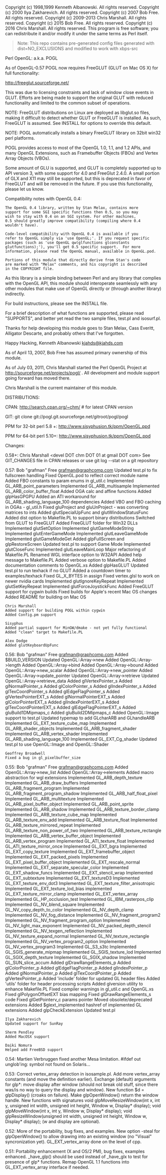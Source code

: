  Copyright (c) 1998,1999 Kenneth Albanowski. All rights reserved.
 Copyright (c) 2000 Ilya Zakharevich. All rights reserved.
 Copyright (c) 2007 Bob Free. All rights reserved.
 Copyright (c) 2009-2013 Chris Marshall. All rights reserved.
 Copyright (c) 2015 Bob Free. All rights reserved.
 Copyright (c) 2016 Chris Marshall. All rights reserved.
 This program is free software; you can redistribute it and/or
 modify it under the same terms as Perl itself. 

 > Note: This repo contains pre-generated config files generated with dist=NO_EXCLUSIONS and modified to work with xbps-src


Perl OpenGL: a.k.a. POGL

As of OpenGL-0.57 POGL now requires FreeGLUT (GLUT on Mac OS X)
for full functionality:

  http://freeglut.sourceforge.net/

This was due to licensing constraints and lack of window close events
in GLUT.  Efforts are being made to support the original GLUT with
reduced functionality and limited to the common subset of operations.


NOTE: FreeGLUT distributions on Linux are deployed as libglut.so files,
making it difficult to detect whether GLUT or FreeGLUT is installed.
As such, FreeGLUT is assumed.  See INSTALL for options to override
this default.


NOTE: POGL automatically installs a binary FreeGLUT library on 32bit
      win32 perl platforms.


POGL provides access to most of the OpenGL 1.0, 1.1, and 1.2 APIs, and
many OpenGL Extensions, such as Framebuffer Objects (FBOs) and Vertex
Array Objects (VBOs).

Some amount of GLU is supported, and GLUT is completely supported up
to API version 3, with some support for 4.0 and FreeGlut 2.4.0.  A small
portion of GLX and X11 may still be supported, but this is deprecated
in favor of FreeGLUT and will be removed in the future.  If you use
this functionality, please let us know.


Compatibility notes with OpenGL 0.4:

    The OpenGL 0.4 library, written by Stan Melax, contains more
    support for some SGI specific functions then 0.5, so you may
    wish to stay with 0.4 on an SGI system. For other machines,
    0.5 should greatly improve compatibility (compiling where 0.4
    wouldn't have).
    
    Code-level compatibility with OpenGL 0.4 is available if you
    refer to OpenGL simply via 'use OpenGL;'. If you request specific
    packages (such as 'use OpenGL qw(glfunctions glconstants
    glutfunctions);'), you'll get 0.5 specific support.  For more
    information, please read the OpenGL manual, available in OpenGL.pod.
    
    Portions of this module that directly derive from Stan's code
    are marked with "Melax" comments, and his copyright is described
    in the COPYRIGHT file.

As this library is a simple binding between Perl and any library
that complies with the OpenGL API, this module should interoperate
seamlessly with any other modules that make use of OpenGL directly
or (through another library) indirectly.

For build instructions, please see the INSTALL file.

For a brief description of what functions are supported, please read
"SUPPORTS", and better yet read the two sample files, test.pl and
isosurf.pl.

Thanks for help developing this module goes to Stan Melax, Cass Everitt,
Alligator Descarte, and probably others that I've forgotten.

Happy Hacking,
Kenneth Albanowski <kjahds@kjahds.com>

As of April 13, 2007, Bob Free has assumed primary ownership of
this module.

As of July 03, 2011, Chris Marshall started the Perl OpenGL Project
at http://sourceforge.net/projects/pogl/ .  All development and
module support going forward has moved there.

Chris Marshall is the current maintainer of this module.



DISTRIBUTIONS:

CPAN: http://search.cpan.org/~chm/	# for latest CPAN version

GIT: git clone git://pogl.git.sourceforge.net/gitroot/pogl/pogl

PPM for 32-bit perl 5.8 +: http://www.sisyphusion.tk/ppm/OpenGL.ppd

PPM for 64-bit perl 5.10+: http://www.sisyphusion.tk/ppm/OpenGL.ppd



Changes:

0.58+:  Chris Marshall <devel DOT chm DOT 01 at gmail DOT com>
        See GIT_CHANGES file in CPAN releases or use git log --stat on
        a git repository

0.57:	Bob "grafman" Free <grafman@graphcomp.com>
	Updated test.pl to fix fullscreen handling
	Fixed OpenGL.pod to reflect correct module name
	Added FBO constants to param enums in gl_util.c
	Implemented GL_ARB_point_parameters
	Implemented GL_ARB_multisample
	Implemented GL_ARB_color_buffer_float
	Added OGA calc and affine functions
	Added glpHasGPGPU
	Added an ATI workaround for GL_ARB_shading_language_100 dependencies
	Added VBO and FBO caching in OGAs - gl_util.h
	Fixed gluProject and gluUnProject - was converting matrices to ints
	Added glutSpecialUpFunc and glutWindowStatusFunc
	Added dist option to Makefile.PL to support binary distributions
	Switched from GLUT to FreeGLUT
	Added FreeGLUT folder for Win32 DLLs
	Implemented glutSetOption
	Implemented glutGameModeString
	Implemented glutEnterGameMode
	Implemented glutLeaveGameMode
	Implemented glutGameModeGet
	Added glpFullScreen and glpRestoreScreen
	Updated test.pl to support Game Mode
	Implemented glutCloseFunc
	Implemented glutLeaveMainLoop
	Major refactoring of Makefile.PL
	Renamed WGL interface option to W32API
	Added help message to Makefile.PL
	Added verbose option to Makefile.PL
	Added documentation comments to OpenGL.xs
	Added glpHasGLUT
	Updated test.pl to run texhack if no GLUT
	Added a countdown timer to examples/texhack
	Fixed GL_X_BYTES in assign
	Fixed vertex.glsl to work on newer nvidia cards
	Implemented glutIgnoreKeyRepeat
	Implemented glutSetKeyRepeat
	Implemented glutForceJoystickFunc
	Added FreeGLUT support for cygwin builds
	Fixed builds for Apple's recent Mac OS changes
	Added README for building on Mac OS

	Chris Marshall
	Added support for building POGL within cygwin
	Added Config.pm support

	Sisyphus
	Added partial support for MinGW/dmake - not yet fully functional
	Added "clean" target to Makefile.PL

	Alex Dodge
	Added glutKeyboardUpFunc

0.56:	Bob "grafman" Free <grafman@graphcomp.com>
	Added $BUILD_VERSION
	Updated OpenGL::Array->new
	Added OpenGL::Array->length
	Added OpenGL::Array->bind
	Added OpenGL::Array->bound
	Added OpenGL::Array->new_scalar
	Added OpenGL::Array->new_pointer
	Added OpenGL::Array->update_pointer
	Updated OpenGL::Array->retrieve
	Updated OpenGL::Array->retrieve_data
	Added glVertexPointer_s
	Added glNormalPointer_s
	Added glColorPointer_s
	Added glIndexPointer_s
	Added glTexCoordPointer_s
	Added glEdgeFlagPointer_s
	Added glVertexPointerEXT_s
	Added glNormalPointerEXT_s
	Added glColorPointerEXT_s
	Added glIndexPointerEXT_s
	Added glTexCoordPointerEXT_s
	Added glEdgeFlagPointerEXT_s
	Added gluBuild1DMipmaps_c
	Added gluBuild2DMipmaps_c
	Added OpenGL::Image support to test.pl
	Updated typemap to add GLcharARB and GLhandleARB
	Implemented GL_EXT_texture_cube_map
	Implemented GL_ARB_shader_objects
	Implemented GL_ARB_fragment_shader
	Implemented GL_ARB_vertex_shader
	Implemented GL_ARB_shading_language_100
	Implemented GL_EXT_Cg_shader
	Updated test.pl to use OpenGL::Image and OpenGL::Shader

	Geoffrey Broadwell
	Fixed a bug in gl_pixelbuffer_size

0.55:	Bob "grafman" Free <grafman@graphcomp.com>
	Added OpenGL::Array->new_list
	Added OpenGL::Array->elements
	Added macro abstraction for wgl extensions
	Implemented GL_ARB_depth_texture
	Implemented GL_ARB_draw_buffers
	Implemented GL_ARB_fragment_program
	Implemented GL_ARB_fragment_program_shadow
	Implemented GL_ARB_half_float_pixel
	Implemented GL_ARB_multitexture
	Implemented GL_ARB_pixel_buffer_object
	Implemented GL_ARB_point_sprite
	Implemented GL_ARB_shadow
	Implemented GL_ARB_texture_border_clamp
	Implemented GL_ARB_texture_cube_map
	Implemented GL_ARB_texture_env_add
	Implemented GL_ARB_texture_float
	Implemented GL_ARB_texture_mirrored_repeat
	Implemented GL_ARB_texture_non_power_of_two
	Implemented GL_ARB_texture_rectangle
	Implemented GL_ARB_vertex_buffer_object
	Implemented GL_ARB_vertex_program
	Implemented GL_ATI_texture_float
	Implemented GL_ATI_texture_mirror_once
	Implemented GL_EXT_bgra
	Implemented GL_EXT_copy_texture
	Implemented GL_EXT_framebuffer_object
	Implemented GL_EXT_packed_pixels
	Implemented GL_EXT_pixel_buffer_object
	Implemented GL_EXT_rescale_normal
	Implemented GL_EXT_separate_specular_color
	Implemented GL_EXT_shadow_funcs
	Implemented GL_EXT_stencil_wrap
	Implemented GL_EXT_subtexture
	Implemented GL_EXT_textureD3
	Implemented GL_EXT_texture_env_dot3
	Implemented GL_EXT_texture_filter_anisotropic
	Implemented GL_EXT_texture_lod_bias
	implemented GL_EXT_texture_mirror_clamp
	implemented GL_EXT_vertex_array
	Implemented GL_HP_occlusion_test
	Implemented GL_IBM_rasterpos_clip
	Implemented GL_NV_blend_square
	Implemented GL_NV_copy_depth_to_color
	Implemented GL_NV_depth_clamp
	Implemented GL_NV_fog_distance
	Implemented GL_NV_fragment_program2
	Implemented GL_NV_fragment_program_option
	Implemented GL_NV_light_max_exponent
	Implemented GL_NV_packed_depth_stencil
	Implemented GL_NV_texgen_reflection
	Implemented GL_NV_texture_expand_normal
	Implemented GL_NV_texture_rectangle
	Implemented GL_NV_vertex_program2_option
	Implemented GL_NV_vertex_program3
	Implemented GL_S3_s3tc
	Implemented GL_SGIS_generate_mipmap
	Implemented GL_SGIS_texture_lod
	Implemented GL_SGIX_depth_texture
	Implemented GL_SGIX_shadow
	Implemented GL_SUN_slice_accum
	Added glDrawRangeElements_p
	Added glColorPointer_p
	Added glEdgeFlagPointer_p
	Added glIndexPointer_p
	Added glNormalPointer_p
	Added glTexCoordPointer_p
	Added glVertexPointer_p
	Added 'include' folder for updated GL header files
	Added 'utils' folder for header processing scripts
	Added glversion utility to enhance Makefile.PL
	Fixed compiler warnings in gl_util.c and OpenGL.xs
	Fixed glPolygonOffsetEXT bias mapping
	Fixed glDrawRangeElements_s code
	Fixed glGetPointerv_c params pointer
	Moved obsolete/deprecated extensions
	Added $glext_implemented hashref of implemented GL extensions
	Added glpCheckExtension
	Updated test.pl

	Ilya Zakharevich
	Updated support for SunRay

	Sherm Pendley
	Added MacOSX support

	Daiki Nomura
	Helped add FreeBSD support

0.54:	Martien Verbruggen fixed another Mesa limitation.
	#ifdef out unglob'ing: symbol not found on Solaris...

0.53:	Correct vertex_array detection in isosample.pl.
	Add more vertex_array constants (and move the definition earlier).
	Exchange (default) arguments for glp*: move display after window
	  (should not break old stuff, since there was/is no way to query
	   the display and window).
	New function $d = glpDisplay() (croaks on failure).
	Make glpOpenWindow() return the window handle.
	New functions with signatures
 void glpMoveResizeWindow(int x, int y, unsigned int width, unsigned int height, Window w, Display* display);
 void glpMoveWindow(int x, int y, Window w, Display* display);
 void glpResizeWindow(unsigned int width, unsigned int height, Window w, Display* display);
	  (w and display are optional).

0.52:	More of the portability, bug fixes, and examples.
	New option -steal for glpOpenWindow() to allow drawing into an
	  existing window (no "Visual" syncronization yet).
	GL_EXT_vertex_array done on the level of cpp.

0.51:	Portability enhancement (X and OS/2 PM), bug fixes, examples enhanced.
	_have_glp() should be used instead of _have_glx to test for
	  presence of glp* functions.
	Remap OpenGL 1.1 functions into GL_EXT_vertex_array interface
	if needed.

